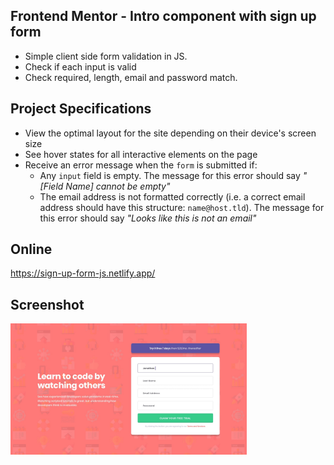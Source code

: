 ## Frontend Mentor - Intro component with sign up form

* Simple client side form validation in JS. 
* Check if each input is valid 
* Check required, length, email and password match.

## Project Specifications

- View the optimal layout for the site depending on their device's screen size
- See hover states for all interactive elements on the page
- Receive an error message when the `form` is submitted if:
  - Any `input` field is empty. The message for this error should say *"[Field Name] cannot be empty"*
  - The email address is not formatted correctly (i.e. a correct email address should have this structure: `name@host.tld`). The message for this error should say *"Looks like this is not an email"*

## Online
https://sign-up-form-js.netlify.app/

## Screenshot
<img src="https://github.com/se4astien/sign-up-form-js/blob/master/assets/design/desktop-design.jpg" alt="cover" width="75%" />
